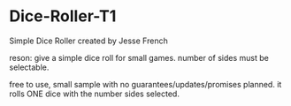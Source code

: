 # Dice-Roller-T1
Simple Dice Roller
created by Jesse French

reson: give a simple dice roll for small games. number of sides must be selectable.

free to use, small sample with no guarantees/updates/promises planned. it rolls ONE dice with the number sides selected.
